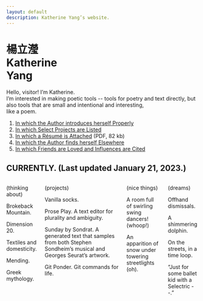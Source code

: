 ```yaml
---
layout: default
description: Katherine Yang’s website.
---
```


<div class="intro">
  <h1 class="name">
    <div lang="zh">楊立瀅</div>
    <div>Katherine<br><span class="y">Y</span>ang</div>
  </h1>
  <div>
    <p>
      Hello, visitor! I’m Katherine.<br>
      I’m interested in making poetic tools&nbsp;-- tools for poetry and text directly, but also tools that are small and intentional and interesting,<br>
      like a poem.
    </p>
  </div>
</div>
<main>
  <div class="section">
    <ol>
      <li><a href="/about">In which the Author introduces herself Properly</a></li>
      <li><a href="/work">In which Select Projects are Listed</a></li>
      <li><a href="/assets/resume/yang-katherine-resume-202301.pdf">In which a Résumé is Attached</a> (PDF, 82 kb)</li>
      <li><a href="/appearances/">In which the Author finds herself Elsewhere</a></li>
      <li><a href="/dedications">In which Friends are Loved and Influences are Cited</a></li>
    </ol>
  </div>
  <div class="section">
    <div class="section--header">
      <h2>CURRENTLY. (Last updated January 21, 2023.)</h2>
    </div>
    <div class="section--body columns">
      <div class="subsection">
        <p>(thinking about)</p>
        <p>Brokeback Mountain.</p>
        <p>Dimension 20.</p>
        <p>Textiles and domesticity.</p>
        <p>Mending.</p>
        <p>Greek mythology.</p>
      </div>
      <div class="subsection">
        <p>(projects)</p>
        <p>Vanilla socks.</p>
        <p>Prose Play. A text editor for plurality and ambiguity.</p>
        <p>Sunday by Sondrat. A generated text that samples from both Stephen Sondheim’s musical and Georges Seurat’s artwork.</p>
        <p>Git Ponder. Git commands for life.</p>
      </div>
      <div class="subsection">
        <p>(nice things)</p>
        <p>A room full of swirling swing dancers! (whoop!)</p>
        <p>An apparition of snow under towering streetlights (oh).</p>
      </div>
      <div class="subsection">
        <p>(dreams)</p>
        <p>Offhand dismissals.</p>
        <p>A shimmering dolphin.</p>
        <p>On the streets, in a time loop.</p>
        <p>“Just for some ballet kid with a Selectric&nbsp;--.”</p>
      </div>
    </div>
  </div>
</main>
